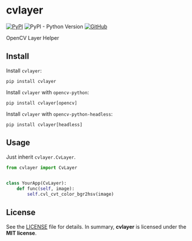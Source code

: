 # cvlayer

[![PyPI](https://img.shields.io/pypi/v/cvlayer?style=flat-square)](https://pypi.org/project/cvlayer/)
![PyPI - Python Version](https://img.shields.io/pypi/pyversions/cvlayer?style=flat-square)
[![GitHub](https://img.shields.io/github/license/osom8979/cvlayer?style=flat-square)](https://github.com/osom8979/cvlayer/)

OpenCV Layer Helper

## Install

Install `cvlayer`:
```shell
pip install cvlayer
```

Install `cvlayer` with `opencv-python`:
```shell
pip install cvlayer[opencv]
```

Install `cvlayer` with `opencv-python-headless`:
```shell
pip install cvlayer[headless]
```

## Usage

Just inherit `cvlayer.CvLayer`.

```python
from cvlayer import CvLayer


class YourApp(CvLayer):
    def func(self, image):
        self.cvl_cvt_color_bgr2hsv(image)
```

## License

See the [LICENSE](./LICENSE) file for details. In summary,
**cvlayer** is licensed under the **MIT license**.
